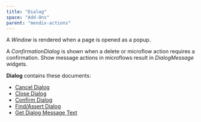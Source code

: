 ```yaml
---
title: "Dialog"
space: "Add-Ons"
parent: "mendix-actions"
---
```


<div class="alert alert-info">

A <i>Window</i> is rendered when a page is opened as a popup.

A <i>ConfirmationDialog</i> is shown when a delete or microflow action requires a confirmation. Show message actions in microflows result in <i>DialogMessage</i> widgets.

</div>

**Dialog** contains these documents:

* [Cancel Dialog](cancel-dialog)
* [Close Dialog](close-dialog)
* [Confirm Dialog](confirm-dialog)
* [Find/Assert Dialog](findassert-dialog)
* [Get Dialog Message Text](get-dialog-message-text)